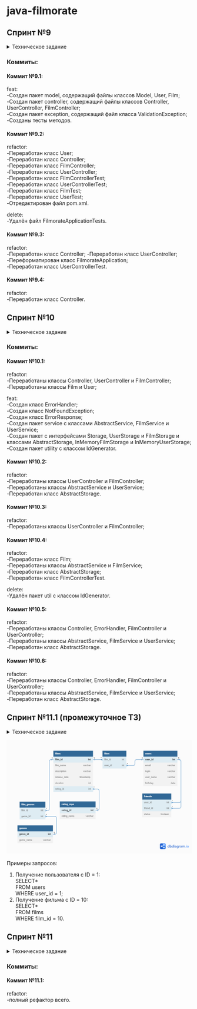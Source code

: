 # java-filmorate
## Спринт №9
<details> <summary> Техническое задание </summary>  
Представьте, что после изучения сложной темы и успешного выполнения всех заданий вы решили отдохнуть и провести вечер за просмотром фильма. Вкусная еда уже готовится, любимый плед уютно свернулся на кресле — а вы всё ещё не выбрали, что же посмотреть!  
Фильмов много — и с каждым годом становится всё больше. Чем их больше, тем больше разных оценок. Чем больше оценок, тем сложнее сделать выбор. Однако не время сдаваться! Вы напишете бэкенд для сервиса, который будет работать с фильмами и оценками пользователей, а также возвращать топ-5 фильмов, рекомендованных к просмотру. Теперь ни вам, ни вашим друзьям не придётся долго размышлять, что посмотреть вечером.  
В этом спринте вы начнёте с малого, но очень важного: создадите каркас Spring Boot приложения Filmorate (от англ. film — «фильм» и rate — «оценивать»). В дальнейшем сервис будет обогащаться новым функционалом и с каждым спринтом становиться лучше благодаря вашим знаниям о Java. Скорее вперёд!  

### Предварительная настройка проекта  
В репозитории создайте ветку controllers-films-users. Разработку решения для первого спринта нужно вести в ней. Репозиторий при этом должен быть публичным.  
Создайте заготовку проекта с помощью Spring Initializr. Некоторые параметры вы найдёте в этой таблице, остальные заполните самостоятельно.  

Параметр Значение  
Group (организация)	ru.yandex.practicum  
Artifact (артефакт)	filmorate  
Name (название проекта)	filmorate  
Dependencies (зависимости)	Spring Web  

Ура! Проект сгенерирован. Теперь можно шаг за шагом реализовать приложение.  

### Модели данных  
Создайте пакет model. Добавьте в него два класса — Film и User. Это классы — модели данных приложения.  
У model.Film должны быть следующие свойства:  
- целочисленный идентификатор — id;
- название — name;
- описание — description;
- дата релиза — releaseDate;
- продолжительность фильма — duration.  

Свойства model.User:  
- целочисленный идентификатор — id;
- электронная почта — email;
- логин пользователя — login;
- имя для отображения — name;
- дата рождения — birthday.  

#### *Подсказка: про аннотацию @Data*  
*Используйте аннотацию @Data библиотеки Lombok — с ней будет меньше работы по созданию сущностей.*  

### Хранение данных  
Сейчас данные можно хранить в памяти приложения — так же, как вы поступили в случае с менеджером задач. Для этого используйте контроллер.  
В следующих спринтах мы расскажем, как правильно хранить данные в долговременном хранилище, чтобы они не зависели от перезапуска приложения.  

### REST-контроллеры  
Создайте два класса-контроллера. FilmController будет обслуживать фильмы, а UserController — пользователей. Убедитесь, что созданные контроллеры соответствуют правилам REST.  
Добавьте в классы-контроллеры эндпоинты с подходящим типом запроса для каждого из случаев.  
Для FilmController:  
- добавление фильма;
- обновление фильма;
- получение всех фильмов.  

Для UserController:  
- создание пользователя;
- обновление пользователя;
- получение списка всех пользователей.  

Эндпоинты для создания и обновления данных должны также вернуть созданную или изменённую сущность.  

#### *Подсказка: про аннотацию @RequestBody*  
*Используйте аннотацию @RequestBody, чтобы создать объект из тела запроса на добавление или обновление сущности.*  

### Валидация  
Проверьте данные, которые приходят в запросе на добавление нового фильма или пользователя. Эти данные должны соответствовать определённым критериям.   
Для Film:  
- название не может быть пустым;
- максимальная длина описания — 200 символов;
- дата релиза — не раньше 28 декабря 1895 года;
- продолжительность фильма должна быть положительной.  

Для User:  
- электронная почта не может быть пустой и должна содержать символ @;
- логин не может быть пустым и содержать пробелы;
- имя для отображения может быть пустым — в таком случае будет использован логин;
- дата рождения не может быть в будущем.  

#### *Подсказка: как обработать ошибки*  
*Для обработки ошибок валидации напишите новое исключение — например, ValidationException.*  

### Логирование  
Добавьте логирование для операций, которые изменяют сущности — добавляют и обновляют их. Также логируйте причины ошибок — например, если валидация не пройдена. Это считается хорошей практикой.  

#### *Подсказка: про логирование сообщений*  
Воспользуйтесь библиотекой slf4j для логирования и объявляйте логер для каждого класса — так будет сразу видно, где в коде выводится та или иная строка.  
*private final static Logger log = LoggerFactory.getLogger(Example.class);*  
Вы также можете применить аннотацию @Slf4j библиотеки Lombok, чтобы не создавать логер вручную.  

### Тестирование  
Добавьте тесты для валидации. Убедитесь, что она работает на граничных условиях.  

#### *Подсказка: на что обратить внимание при тестировании*  
*Проверьте, что валидация не пропускает пустые или неверно заполненные поля. Посмотрите, как контроллер реагирует на пустой запрос.*  

### Проверьте себя  
Так как у вашего API пока нет интерфейса, вы будете взаимодействовать с ним через веб-клиент. Мы подготовили набор тестовых данных — Postman коллекцию. С её помощью вы сможете протестировать ваше API: postman.json  

### Дополнительное задание*  
А теперь необязательное задание для самых смелых! Валидация, которую мы предлагаем реализовать в основном задании, — базовая. Она не покрывает всех возможных ошибок. Например, всё ещё можно создать пользователя с такой электронной почтой: это-неправильный?эмейл@.   
В Java есть инструменты для проверки корректности различных данных. С помощью аннотаций можно задать ограничения, которые будут проверяться автоматически. Для этого добавьте в описание сборки проекта следующую зависимость.  
*<dependency  
<groupId>org.springframework.boot</groupId>  
<artifactId>spring-boot-starter-validation</artifactId>  
</dependency*  

Теперь вы можете применить аннотацию @NotNull к полю класса-модели для проверки на null, @NotBlank — для проверки на пустую строку, @Email — для проверки на соответствие формату электронного адреса. Полный список доступных аннотаций можно найти в документации.  
Чтобы Spring не только преобразовал тело запроса в соответствующий класс, но и проверил корректность переданных данных, вместе с аннотацией @RequestBody нужно использовать аннотацию @Valid.  
*public createUser(@Valid @RequestBody User user)*  

Поздравляем: первый шаг навстречу уютным киновечерам сделан.  
Интересного вам программирования!  
</details>

### Коммиты:
#### Коммит №9.1:
feat:  
-Создан пакет model, содержащий файлы классов Model, User, Film;  
-Создан пакет controller, содержащий файлы классов Controller, UserController, FilmController;  
-Создан пакет exception, содержащий файл класса ValidationException;  
-Созданы тесты методов.  

#### Коммит №9.2:
refactor:  
-Переработан класс User;  
-Переработан класс Controller;  
-Переработан класс FilmController;  
-Переработан класс UserController;  
-Переработан класс FilmControllerTest;  
-Переработан класс UserControllerTest;  
-Переработан класс FilmTest;  
-Переработан класс UserTest;  
-Отредактирован файл pom.xml.  

delete:  
-Удалён файл FilmorateApplicationTests.  

#### Коммит №9.3:
refactor:  
-Переработан класс Controller;
-Переработан класс UserController;  
-Переформатирован класс FilmorateApplication;  
-Переработан класс UserControllerTest.  

#### Коммит №9.4:
refactor:  
-Переработан класс Controller.  

## Спринт №10  
<details> <summary> Техническое задание </summary>  
Настало время улучшить Filmorate. Чтобы составлять рейтинг фильмов, нужны отзывы пользователей. А для улучшения рекомендаций по просмотру хорошо бы объединить пользователей в комьюнити.  
По итогам прошлого спринта у вас получилась заготовка приложения. Программа может принимать, обновлять и возвращать пользователей и фильмы. В этот раз улучшим API приложения до соответствия REST, а также изменим архитектуру приложения с помощью внедрения зависимостей.  

### Наводим порядок в репозитории  
Для начала убедитесь в том, что ваша работа за предыдущий спринт слита с главной веткой main. Создайте новую ветку, которая будет называться add-friends-likes. Название ветки важно сохранить, потому что оно влияет на запуск тестов в GitHub.  

#### *Подсказка: про работу в Git*  
*Для слияния веток используйте команду merge.*  

### Архитектура
Начнём с переработки архитектуры. Сейчас вся логика приложения спрятана в контроллерах — изменим это. Вынесите хранение данных о фильмах и пользователях в отдельные классы. Назовём их «хранилищами» (англ. storage) — так будет сразу понятно, что они делают.  
- Создайте интерфейсы FilmStorage и UserStorage, в которых будут определены методы добавления, удаления и модификации объектов.   
- Создайте классы InMemoryFilmStorage и InMemoryUserStorage, имплементирующие новые интерфейсы, и перенесите туда всю логику хранения, обновления и поиска объектов.   
- Добавьте к InMemoryFilmStorage и InMemoryUserStorage аннотацию @Component, чтобы впоследствии пользоваться внедрением зависимостей и передавать хранилища сервисам. 

#### *Подсказка: про структуру проекта*  
*Чтобы объединить хранилища, создайте новый пакет storage. В нём будут только классы и интерфейсы, имеющие отношение к хранению данных. Например, ru.yandex.filmorate.storage.film.FilmStorage.*  

### Новая логика  
Пока у приложения нет никакой бизнес-логики, кроме валидации сущностей. Обеспечим возможность пользователям добавлять друг друга в друзья и ставить фильмам лайки.
- Создайте UserService, который будет отвечать за такие операции с пользователями, как добавление в друзья, удаление из друзей, вывод списка общих друзей. Пока пользователям не надо одобрять заявки в друзья — добавляем сразу. То есть если Лена стала другом Саши, то это значит, что Саша теперь друг Лены.
- Создайте FilmService, который будет отвечать за операции с фильмами, — добавление и удаление лайка, вывод 10 наиболее популярных фильмов по количеству лайков. Пусть пока каждый пользователь может поставить лайк фильму только один раз.
- Добавьте к ним аннотацию @Service — тогда к ним можно будет получить доступ из контроллера.  

#### *Подсказка: ещё про структуру*  
*По аналогии с хранилищами, объедините бизнес-логику в пакет service.*  

#### *Подсказка: про список друзей и лайки*  
*Есть много способов хранить информацию о том, что два пользователя являются друзьями. Например, можно создать свойство friends в классе пользователя, которое будет содержать список его друзей. Вы можете использовать такое решение или придумать своё.  
Для того чтобы обеспечить уникальность значения (мы не можем добавить одного человека в друзья дважды), проще всего использовать для хранения Set<Long> c  id друзей. Таким же образом можно обеспечить условие «один пользователь — один лайк» для оценки фильмов.*

### Зависимости  
Переделайте код в контроллерах, сервисах и хранилищах под использование внедрения зависимостей.
- Используйте аннотации @Service, @Component, @Autowired. Внедряйте зависимости через конструкторы классов.
- Классы-сервисы должны иметь доступ к классам-хранилищам. Убедитесь, что сервисы зависят от интерфейсов классов-хранилищ, а не их реализаций. Таким образом в будущем будет проще добавлять и использовать новые реализации с другим типом хранения данных.
- Сервисы должны быть внедрены в соответствующие контроллеры.

#### *Подсказка: @Service vs @Component*  
*@Component — аннотация, которая определяет класс как управляемый Spring. Такой класс будет добавлен в контекст приложения при сканировании. @Service не отличается по поведению, но обозначает более узкий спектр классов — такие, которые содержат в себе бизнес-логику и, как правило, не хранят состояние.*  

### Полный REST  
Дальше стоит заняться контроллерами и довести API до соответствия REST.
- С помощью аннотации @PathVariable добавьте возможность получать каждый фильм и данные о пользователях по их уникальному идентификатору: GET .../users/{id}.
- Добавьте методы, позволяющие пользователям добавлять друг друга в друзья, получать список общих друзей и лайкать фильмы. Проверьте, что все они работают корректно.
  - PUT /users/{id}/friends/{friendId} — добавление в друзья.
  - DELETE /users/{id}/friends/{friendId} — удаление из друзей.
  - GET /users/{id}/friends — возвращаем список пользователей, являющихся его друзьями.
  - GET /users/{id}/friends/common/{otherId} — список друзей, общих с другим пользователем.
  - PUT /films/{id}/like/{userId} — пользователь ставит лайк фильму.
  - DELETE /films/{id}/like/{userId} — пользователь удаляет лайк.
  - GET /films/popular?count={count} — возвращает список из первых count фильмов по количеству лайков. Если значение параметра count не задано, верните первые 10.
- Убедитесь, что ваше приложение возвращает корректные HTTP-коды.
  - 400 — если ошибка валидации: ValidationException;
  - 404 — для всех ситуаций, если искомый объект не найден;
  - 500 — если возникло исключение.

#### *Подсказка*  
*Настройте ExceptionHandler для централизованной обработки ошибок.*  

### Тестирование  
Убедитесь, что приложение работает, — протестируйте его с помощью Postman: postman.json.   
Ого! Оцените, как Filmorate быстро растёт, — все компоненты занимают свои места, проявляется настоящая бизнес-логика. Любители кино потирают руки. Удачной разработки!  
</details>

### Коммиты:
#### Коммит №10.1:
refactor:  
-Переработаны классы Controller, UserController и FilmController;  
-Переработаны классы Film и User;  

feat:  
-Создан класс ErrorHandler;  
-Создан класс NotFoundException;  
-Создан класс ErrorResponse;  
-Создан пакет service с классами AbstractService, FilmService и UserService;  
-Создан пакет с интерфейсами Storage, UserStorage и FilmStorage и классами AbstractStorage, InMemoryFilmStorage и InMemoryUserStorage;  
-Создан пакет utility с классом IdGenerator.  

#### Коммит №10.2:  
refactor:  
-Переработаны классы UserController и FilmController;  
-Переработаны классы AbstractService и UserService;  
-Переработан класс AbstractStorage.

#### Коммит №10.3:
refactor:  
-Переработаны классы UserController и FilmController;  

#### Коммит №10.4:  
refactor:  
-Переработан класс Film;  
-Переработаны классы AbstractService и FilmService;  
-Переработан класс AbstractStorage;  
-Переработан класс FilmControllerTest.  

delete:  
-Удалён пакет util с классом IdGenerator.  

#### Коммит №10.5:
refactor:  
-Переработаны классы Controller, ErrorHandler, FilmController и UserController;  
-Переработаны классы AbstractService, FilmService и UserService;  
-Переработан класс AbstractStorage.  

#### Коммит №10.6:
refactor:  
-Переработаны классы Controller, ErrorHandler, FilmController и UserController;  
-Переработаны классы AbstractService, FilmService и UserService;  
-Переработан класс AbstractStorage.  

## Спринт №11.1 (промежуточное ТЗ)  
<details> <summary> Техническое задание </summary>  

### Задание для взаимопроверки  
Сейчас Filmorate хранит все данные в своей памяти. Это приводит к тому, что при перезапуске приложения его история и настройки сбрасываются. Вряд ли это обрадует пользователей!   
Итак, нам нужно, чтобы данные:  
- были доступны всегда,  
- находились в актуальном состоянии.  

А ещё важно, чтобы пользователи могли получать их быстро. Для этого вся информация должна храниться в базе данных.   
В этом задании вы будете проектировать базу данных для проекта, основываясь на уже существующей функциональности. Вносить какие-либо изменения в код не потребуется.  
Готовое решение отправьте своему партнёру по взаимопроверке из группы.  

*Если ваша работа не пройдёт проверку одногруппником, то ревьюер потратит одну попытку сдачи финального задания следующего спринта на проверку ER диаграммы, и у вас будет меньше попыток сдачи проекта Filmorate.*  

<details> <summary> Как проходит взаимопроверка </summary>  

### Загрузите решение  
Начните с загрузки файла с решением в ваш репозиторий на GitHub. Затем пригласите партнёра по взаимопроверке в приватный репозиторий — сделать это можно через меню Collaboration (англ. «сотрудничество»).  
Откройте настройки репозитория и введите логин партнёра: Settings → Repositories → Manage access → Invite a collaborator. Теперь отправьте ссылку на ваше решение одногруппнику в Пачке.  

*Решение нужно отправить не позднее указанного дедлайна. Когда проверка будет выполнена, не забудьте исключить одногруппника из репозитория — иначе у него останется полный доступ.*  

### Проверьте работу одногруппника  
Вы получили ссылку на репозиторий одногруппника — теперь можно оставлять комментарии к коду. Убедитесь, что код отвечает требованиям задания и code style, принятому в Практикуме.  
Ревью — ответственная задача. Представьте себя на месте другого студента и подумайте, какая обратная связь была бы наиболее полезна для него.  
Идеальный комментарий содержит:  
- Мягкие формулировки. Постарайтесь не использовать слово «нужно» (альтернатива — «лучше») и повелительное наклонение («сделай»). Лучше не перекладывать работу кода на его автора — «этот код делает» вместо «ты делаешь».  
- Развёрнутые объяснения.  
- Обоснование необходимости другого решения.  
- Встречные предложения — как сделать лучше.  
- Поясняющие ссылки на статьи и обсуждения.  

Например: *Здесь лучше использовать вот это — оно реализует такой-то функционал. А то работает медленнее.
[Пример кода. Поясняющая ссылка.]*  

### Оцените обратную связь  
По результатам ревью оцените, насколько полезные комментарии вы получили. Это поможет вашему партнёру быть более конструктивным ревьюером.  
Поделиться своими ощущениями от ревью вы можете в канале #java_neformal.  
</details>

### Изучение теории  
Прочтите следующие статьи, чтобы узнать, как проектировать базы данных:  
- «Нормализация баз данных простыми словами»,  
- «Ненормализованная форма или нулевая нормальная форма (UNF) базы данных»,  
- «Первая нормальная форма (1NF) базы данных»,  
- «Вторая нормальная форма (2NF) базы данных»,  
- «Третья нормальная форма (3NF) базы данных».  

Или посмотрите первые 19 минут видео «Нормальные формы баз данных: Объясняем на пальцах» — оно полностью дублирует статьи.  

Если вам захочется бросить себе вызов, советуем прочитать статьи на английском:  
- «What is Normalization in DBMS (SQL)? 1NF, 2NF, 3NF, BCNF Database with Example»,  
- «Normal Forms in DBMS».  

Это поможет набрать словарь технических терминов, который пригодится вам в будущем для чтения документации.  

### Доработка модели  
Прежде чем приступить к созданию схемы базы данных, нужно доработать модель приложения. Сейчас сущности, с которыми работает Filmorate, имеют недостаточно полей, чтобы получилось создать полноценную базу. Исправим это!  

#### Film  
1. Добавьте новое свойство — «жанр». У фильма может быть сразу несколько жанров, а у поля — несколько значений. Например, таких:  
- Комедия.  
- Драма.  
- Мультфильм.  
- Триллер.  
- Документальный.  
- Боевик.  
2. Ещё одно свойство — рейтинг Ассоциации кинокомпаний (англ. Motion Picture Association, сокращённо МРА). Эта оценка определяет возрастное ограничение для фильма. Значения могут быть следующими:  
- G — у фильма нет возрастных ограничений,  
- PG — детям рекомендуется смотреть фильм с родителями,  
- PG-13 — детям до 13 лет просмотр не желателен,  
- R — лицам до 17 лет просматривать фильм можно только в присутствии взрослого,  
- NC-17 — лицам до 18 лет просмотр запрещён.  

#### User 
1. Добавьте статус для связи «дружба» между двумя пользователями:  
2. неподтверждённая — когда один пользователь отправил запрос на добавление другого пользователя в друзья,  
3. подтверждённая — когда второй пользователь согласился на добавление.  

### Создание схемы базы данных  
Начните с таблиц для хранения пользователей и фильмов. При проектировании помните о том, что:  
- Каждый столбец таблицы должен содержать только одно значение. Хранить массивы значений или вложенные записи в столбцах нельзя.  
- Все неключевые атрибуты должны однозначно определяться ключом.  
- Все неключевые атрибуты должны зависеть только от первичного ключа, а не от других неключевых атрибутов.  
- База данных должна поддерживать бизнес-логику, предусмотренную в приложении. Подумайте о том, как будет происходить получение всех фильмов, пользователей. А как — топ N наиболее популярных фильмов. Или список общих друзей с другим пользователем.  

Теперь нарисуйте схему базы данных. Для этого можно использовать любой из следующих инструментов:  
1. dbdiagram.io.  
2. QuickDBD.  
3. Miro.  
4. Lucidchart.  
5. Diagrams.net.  

### Последние штрихи  
Прежде чем отправлять получившуюся схему на проверку:  
1. Скачайте диаграмму в виде картинки и добавьте в репозиторий. Убедитесь, что на изображении чётко виден текст.  
2. Добавьте в файл README.md ссылку на файл диаграммы. Если использовать разметку markdown, то схему будет видно непосредственно в README.md.  
3. Там же напишите небольшое пояснение к схеме: приложите примеры запросов для основных операций вашего приложения.  

#### *Подсказка*  
*Документы по разметке, которая поддерживается GitHub, лежат здесь.*  

Теперь можно отправлять схему на проверку и готовиться проверять работу одногруппника. Вы великолепны!  
</details>  

![er-diagram](er_diagram.png)  

Примеры запросов:  
1. Получение пользователя с ID = 1:  
   SELECT*  
   FROM users  
   WHERE user_id = 1;  
2. Получение фильма с ID = 10:  
   SELECT*  
   FROM films  
   WHERE film_id = 10.  

## Спринт №11
<details> <summary> Техническое задание </summary>  
Ура, практика! Пришло время усовершенствовать Filmorate с помощью полученных знаний о базах данных. На этот раз вы добавите ещё одну функциональность — сохранение состояния данных после перезапуска. Уже к концу задания у вас будет завершённое приложение для работы с фильмами и оценками пользователей. Внимание, мотор!  

### Организация  
В этом спринте вы будете работать в новой ветке. Назовите её add-database. Название ветки важно, потому что к ней привязаны тесты.   

### Создание базы данных  
В уроках спринта вы использовали PostgreSQL — популярную в индустрии базу данных. Однако сейчас вы будете работать с другой базой. Она называется H2. H2 не требует отдельной установки. Её можно встроить в приложение — достаточно добавить зависимость в сборку проекта. Использование встроенной базы данных упростит тестирование вашего приложения в GitHub.   
База будет работать в двух режимах:  
- В режиме тестирования H2 будет хранить данные в памяти. **Это позволит базе быстро запуститься на время тестов и удалить все тестовые данные после их завершения.  
- В рабочем режиме H2 будет хранить данные в файле на жёстком диске. Это не позволит рабочим данным потеряться между запусками.  

Почитайте, как использовать H2 со Spring Boot, в этой статье. Далее следуйте нашей инструкции:  
1. Добавьте в проект зависимости com.h2database.h2, org.springframework.boot.spring-boot-starter-data-jdbc и org.springframework.boot.spring-boot-starter-test.
2. Сконфигурируйте базу данных для рабочего режима с помощью файла настроек application.properties.
*spring.sql.init.mode=always  
'#' в jdbc-url укажите, что данные нужно сохранять в файл  
spring.datasource.url=jdbc:h2:file:./db/filmorate  
spring.datasource.driverClassName=org.h2.Driver  
spring.datasource.username=sa  
spring.datasource.password=password*  
3. Сформируйте структуру базы данных — для этого реализуйте схему, которую вы нарисовали в предыдущем спринте. Обратите внимание: база будет работать, пока работает само приложение. Чтобы подключиться к БД напрямую, используйте встроенный в IntelliJ IDEA функционал или клиент DBeaver.  
4. Не забудьте обновить модели данных в коде — добавьте новые поля.
5. Соберите SQL-запросы, формирующие структуру вашей базы, в отдельный файл в src/main/resources с названием schema.sql — так схема будет создаваться заново при каждом запуске приложения.  

#### *Подсказка: про файл schema.sql*  
*Включите в файл schema.sql создание таблиц. Если вам нужны некоторые данные в базе, их инициализация обычно описывается в файле data.sql — создайте его там же, где и schema.sql.  
Чтобы избежать ошибок, связанных с многократным применением скрипта к БД, добавьте условие IF NOT EXISTS при создании таблиц и индексов.*  

### Работа с DAO  
Таблицы созданы. Теперь можно заняться кодом, который будет отвечать за получение данных из базы.  
1. Вам пригодятся созданные ранее интерфейсы UserStorage и FilmStorage. Напишите для них новую имплементацию — например, UserDbStorage и FilmDbStorage. Эти классы будут DAO — объектами доступа к данным.  
2. Напишите в DAO соответствующие мапперы и методы, позволяющие сохранять пользователей и фильмы в базу данных и получать их из неё.

#### *Подсказка: про аннотацию @Qualifier*  
*Чтобы Spring мог работать с новыми компонентами и отличать их от старых хранилищ, воспользуйтесь аннотацией @Qualifier. Пример её использования можно найти в этой статье.*  

#### *Подсказка: как проверить, что база данных успешно настроена*  
*Убедитесь, что ваше приложение работает с базой данных. Создайте новый фильм и пользователя, а потом перезапустите проект — данные должны сохраниться в базе и быть доступны после перезапуска.*  

#### *Подсказка: как реализовать CRUD-операции с использованием JdbcTemplate*  
*В теме о работе с БД вы узнали, как делать выборку данных из базы с помощью SQL-запросов и JdbcTemplate. Для реализации методов, описанных в интерфейсах хранилищ, вам также потребуется добавлять новые данные и обновлять имеющиеся. Почитайте, как это сделать, в этой статье.*  

### Тестирование  
естировать приложение вручную — трудоёмкий процесс, который сопряжён со многими ограничениями. Использовать Postman-запросы проще, но такой способ не позволяет протестировать имплементацию методов.  
Вам предстоит реализовать интеграционное тестирование (англ. integration testing). С помощью него можно проверить работу приложения с зависимостями — например, с базой данных. Резидентная база данных обеспечит автономность ваших интеграционных тестов — перед каждым их запуском Spring будет создавать новую, чистую БД.  
Подробнее об этом виде тестирования мы расскажем в следующем модуле, но простейшую его реализацию вы выполните уже сейчас.  

@SpringBootTest
@AutoConfigureTestDatabase
@RequiredArgsConstructor(onConstructor_ = @Autowired)
class FilmoRateApplicationTests {
private final UserDbStorage userStorage;

@SpringBootTest
@AutoConfigureTestDatabase
@RequiredArgsConstructor(onConstructor_ = @Autowired)
class FilmoRateApplicationTests {
private final UserDbStorage userStorage;

    @SpringBootTest
    @AutoConfigureTestDatabase
    @RequiredArgsConstructor(onConstructor_ = @Autowired)
    class FilmoRateApplicationTests {
    private final UserDbStorage userStorage;
    
        @Test
        public void testFindUserById() {

            Optional<User> userOptional = userStorage.findUserById(1);

            assertThat(userOptional)
                     .isPresent()
                     .hasValueSatisfying(user ->
                             assertThat(user).hasFieldOrPropertyWithValue("id", 1)
                     );
        }
    } 

### Обратите внимание:  
- по аннотации @AutoConfigureTestDatabase Spring понимает, что перед запуском теста необходимо сконфигурировать тестовую БД вместо основной;
- аннотация @SpringBootTest, которой помечается класс с тестами, говорит о том, что перед запуском этих тестов необходим запуск всего приложения;
- аргумент аннотации @RequiredArgsConstructor указывает, что конструктор, созданный с помощью библиотеки Lombok, сможет получать зависимости через механизм @Autowired.  

Во время инициализации тестовой базы данных Spring прочитает SQL-запросы из стандартного файла schema.sql, который вы собрали в начале задания, и выполнит их для текущей базы данных. Этот скрипт должен создать схему в тестовой БД.  
Теперь можно написать интеграционные тесты для DAO-объектов приложения по примеру выше. С помощью них вы проверите, правильно ли работают ваши запросы к базе данных. Убедитесь, что все публичные методы хранилища покрыты тестами.  

### Доработка бизнес-логики  
Осталось несколько штрихов. Добавьте в код недостающие DAO-объекты, соответствующие вашей схеме, и завершите описание бизнес-логики. После этого протестируйте поведение программы.  
Поскольку в программе появились новые сущности, то нужно обеспечить доступ к ним. Добавьте следующие эндпоинты:  
1. Для получения списка всех жанров и по идентификатору.  
   GET /genres  
   GET /genres/{id}  
   // Пример возвращаемого значения  
   {  
   “id”: 1,  
   “name”: “Комедия”  
   }  
2. Для получения жанра и рейтинга по идентификатору:  
   GET /mpa  
   GET /mpa/{id}  
   // Пример возвращаемого значения  
   {  
   “id”: 1,  
   “name”: “G”  
   }  

При создании и получении фильмов достаточно передать список идентификаторов жанров и идентификатор рейтинга. Эти же данные должны передаваться при обновлении, создании и получении фильмов — если нужно, обновите эти эндпоинты.  
И последнее небольшое изменение: дружба должна стать односторонней. Это значит, что если какой-то пользователь оставил вам заявку в друзья, то он будет в списке ваших друзей, а вы в его — нет.  

#### *Подсказка-напоминание*  
*Не забудьте: у пользователей Filmorate должна быть возможность лайкать фильмы и добавлять друг друга в друзья с подтверждением дружбы.*  

### Финальный кадр  
Убедитесь, что ваше приложение работает правильно. Проверьте его дополнительно с помощью тестов Postman: sprint.json.  

⚠️ Эти же тесты запускаются в GitHub при создании pull request’а. Проверьте их локально, прежде чем делать pull request.  

Поздравляем! У вас получилось полноценное приложение, которое умеет обрабатывать и хранить данные о пользователях и их любимых фильмах. Выбрать что-нибудь для просмотра за ужином больше не составит труда. Вы снова на высоте. Хеппи-энд и титры!  
</details>

### Коммиты:
#### Коммит №11.1:  
refactor:  
-полный рефактор всего.  


